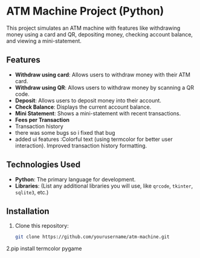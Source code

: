 # ATM Machine Project (Python)

This project simulates an ATM machine with features like withdrawing money using a card and QR, depositing money, checking account balance, and viewing a mini-statement.

## Features

- **Withdraw using card**: Allows users to withdraw money with their ATM card.
- **Withdraw using QR**: Allows users to withdraw money by scanning a QR code.
- **Deposit**: Allows users to deposit money into their account.
- **Check Balance**: Displays the current account balance.
- **Mini Statement**: Shows a mini-statement with recent transactions.
- **Fees per Transaction**
- Transaction history
- there was some bugs so i fixed that bug
- added ui features :Colorful text (using termcolor for better user interaction).
Improved transaction history formatting.

## Technologies Used

- **Python**: The primary language for development.
- **Libraries**: (List any additional libraries you will use, like `qrcode`, `tkinter`, `sqlite3`, etc.)

## Installation

1. Clone this repository:
   ```bash
   git clone https://github.com/yourusername/atm-machine.git

2.pip install termcolor pygame

